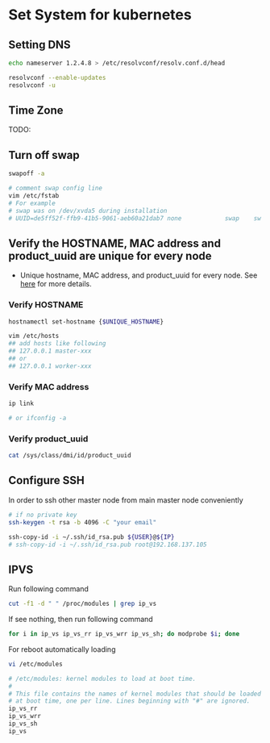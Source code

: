 # Set System for kubernetes

## Setting DNS

```bash
echo nameserver 1.2.4.8 > /etc/resolvconf/resolv.conf.d/head

resolvconf --enable-updates
resolvconf -u
```

## Time Zone

TODO:

## Turn off swap

```bash
swapoff -a

# comment swap config line
vim /etc/fstab
# For example
# swap was on /dev/xvda5 during installation
# UUID=de5ff52f-ffb9-41b5-9061-aeb60a21dab7 none            swap    sw              0       0
```

## Verify the HOSTNAME, MAC address and product_uuid are unique for every node

* Unique hostname, MAC address, and product_uuid for every node. See [here](https://kubernetes.io/docs/setup/independent/install-kubeadm/#verify-the-mac-address-and-product-uuid-are-unique-for-every-node) for more details.

### Verify HOSTNAME

```bash
hostnamectl set-hostname {$UNIQUE_HOSTNAME}

vim /etc/hosts
## add hosts like following
## 127.0.0.1 master-xxx
## or
## 127.0.0.1 worker-xxx
```

### Verify MAC address

```bash
ip link

# or ifconfig -a
```

### Verify product_uuid

```bash
cat /sys/class/dmi/id/product_uuid
```

## Configure SSH

In order to ssh other master node from main master node conveniently

```bash
# if no private key
ssh-keygen -t rsa -b 4096 -C "your email"

ssh-copy-id -i ~/.ssh/id_rsa.pub ${USER}@${IP}
# ssh-copy-id -i ~/.ssh/id_rsa.pub root@192.168.137.105
```

## IPVS

Run following command

```bash
cut -f1 -d " " /proc/modules | grep ip_vs
```

If see nothing, then run following command

```bash
for i in ip_vs ip_vs_rr ip_vs_wrr ip_vs_sh; do modprobe $i; done
```

For reboot automatically loading

```bash
vi /etc/modules

# /etc/modules: kernel modules to load at boot time.
#
# This file contains the names of kernel modules that should be loaded
# at boot time, one per line. Lines beginning with "#" are ignored.
ip_vs_rr
ip_vs_wrr
ip_vs_sh
ip_vs
```